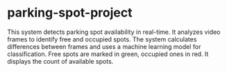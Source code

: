 # parking-spot-project
This system detects parking spot availability in real-time. It analyzes video frames to identify free and occupied spots. The system calculates differences between frames and uses a machine learning model for classification. Free spots are marked in green, occupied ones in red. It displays the count of available spots.
